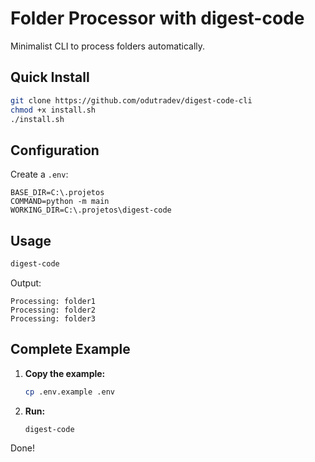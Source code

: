 # Folder Processor with digest-code

Minimalist CLI to process folders automatically.

## Quick Install

```bash
git clone https://github.com/odutradev/digest-code-cli
chmod +x install.sh
./install.sh
```

## Configuration

Create a `.env`:

```env
BASE_DIR=C:\.projetos
COMMAND=python -m main
WORKING_DIR=C:\.projetos\digest-code
```

## Usage

```bash
digest-code
```

Output:
```
Processing: folder1
Processing: folder2
Processing: folder3
```

## Complete Example

1. **Copy the example:**
   ```bash
   cp .env.example .env
   ```

2. **Run:**
   ```bash
   digest-code
   ```

Done!